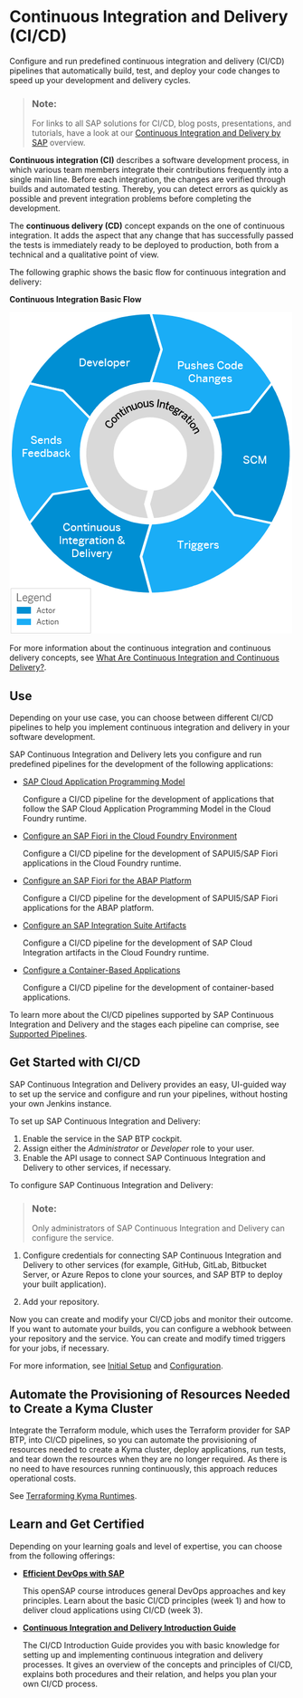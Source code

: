<!-- loiofe74df55b0f54e99bf6e13a3b53e1db0 -->

# Continuous Integration and Delivery \(CI/CD\)

Configure and run predefined continuous integration and delivery \(CI/CD\) pipelines that automatically build, test, and deploy your code changes to speed up your development and delivery cycles.

> ### Note:  
> For links to all SAP solutions for CI/CD, blog posts, presentations, and tutorials, have a look at our [Continuous Integration and Delivery by SAP](https://help.sap.com/viewer/product/CICD_OVERVIEW/Cloud/en-US?task=discover_task) overview.

**Continuous integration \(CI\)** describes a software development process, in which various team members integrate their contributions frequently into a single main line. Before each integration, the changes are verified through builds and automated testing. Thereby, you can detect errors as quickly as possible and prevent integration problems before completing the development.

The **continuous delivery \(CD\)** concept expands on the one of continuous integration. It adds the aspect that any change that has successfully passed the tests is immediately ready to be deployed to production, both from a technical and a qualitative point of view.

The following graphic shows the basic flow for continuous integration and delivery:

  
  
**Continuous Integration Basic Flow**

![A circular diagram illustrating the Continuous Integration flow, detailing the cycle from a developer's code changes through SCM, triggering Continuous Integration and Delivery, and receiving feedback.](images/ci-basic-flow-copy_b835ff9.png "Continuous Integration Basic Flow")

For more information about the continuous integration and continuous delivery concepts, see [What Are Continuous Integration and Continuous Delivery?](https://help.sap.com/viewer/8cacec64ed854b2a88e9a0973e0f97a2/Cloud/en-US/5ba483a2c97b4ad5ab0148f4a6c5a9ee.html).



<a name="loiofe74df55b0f54e99bf6e13a3b53e1db0__section_tlr_g4n_nkb"/>

## Use

Depending on your use case, you can choose between different CI/CD pipelines to help you implement continuous integration and delivery in your software development.

SAP Continuous Integration and Delivery lets you configure and run predefined pipelines for the development of the following applications:

-   [SAP Cloud Application Programming Model](https://help.sap.com/docs/btp/sap-business-technology-platform/cloud-application-programming-model?locale=en-US&version=Cloud)

    Configure a CI/CD pipeline for the development of applications that follow the SAP Cloud Application Programming Model in the Cloud Foundry runtime.

-   [Configure an SAP Fiori in the Cloud Foundry Environment](https://help.sap.com/docs/continuous-integration-and-delivery/sap-continuous-integration-and-delivery/configure-sap-cloud-application-programming-model-job-in-job-editor?version=Cloud&language=en-US)

    Configure a CI/CD pipeline for the development of SAPUI5/SAP Fiori applications in the Cloud Foundry runtime.

-   [Configure an SAP Fiori for the ABAP Platform](https://help.sap.com/docs/continuous-integration-and-delivery/sap-continuous-integration-and-delivery/configure-sap-fiori-for-abap-platform-job-in-job-editor?version=Cloud&language=en-US&q=SAP%20Fiori%20in%20the%20Cloud%20Foundry%20Environment)

    Configure a CI/CD pipeline for the development of SAPUI5/SAP Fiori applications for the ABAP platform.

-   [Configure an SAP Integration Suite Artifacts](https://help.sap.com/docs/continuous-integration-and-delivery/sap-continuous-integration-and-delivery/configure-sap-integration-suite-artifacts-job-in-job-editor?version=Cloud&language=en-US&q=SAP%20Fiori%20in%20the%20Cloud%20Foundry%20Environment) 

    Configure a CI/CD pipeline for the development of SAP Cloud Integration artifacts in the Cloud Foundry runtime.

-   [Configure a Container-Based Applications](https://help.sap.com/docs/continuous-integration-and-delivery/sap-continuous-integration-and-delivery/configure-container-based-applications-job-in-job-editor?version=Cloud&language=en-US&q=SAP%20Fiori%20in%20the%20Cloud%20Foundry%20Environment)

    Configure a CI/CD pipeline for the development of container-based applications.


To learn more about the CI/CD pipelines supported by SAP Continuous Integration and Delivery and the stages each pipeline can comprise, see [Supported Pipelines](https://help.sap.com/docs/continuous-integration-and-delivery/sap-continuous-integration-and-delivery/supported-pipelines?version=Cloud).



<a name="loiofe74df55b0f54e99bf6e13a3b53e1db0__section_bq2_rvv_gsb"/>

## Get Started with CI/CD

SAP Continuous Integration and Delivery provides an easy, UI-guided way to set up the service and configure and run your pipelines, without hosting your own Jenkins instance.

To set up SAP Continuous Integration and Delivery:

1.  Enable the service in the SAP BTP cockpit.
2.  Assign either the *Administrator* or *Developer* role to your user.
3.  Enable the API usage to connect SAP Continuous Integration and Delivery to other services, if necessary.

To configure SAP Continuous Integration and Delivery:

> ### Note:  
> Only administrators of SAP Continuous Integration and Delivery can configure the service.

1.  Configure credentials for connecting SAP Continuous Integration and Delivery to other services \(for example, GitHub, GitLab, Bitbucket Server, or Azure Repos to clone your sources, and SAP BTP to deploy your built application\).

2.  Add your repository.


Now you can create and modify your CI/CD jobs and monitor their outcome. If you want to automate your builds, you can configure a webhook between your repository and the service. You can create and modify timed triggers for your jobs, if necessary.

For more information, see [Initial Setup](https://help.sap.com/docs/continuous-integration-and-delivery/sap-continuous-integration-and-delivery/initial-setup?version=Cloud) and [Configuration](https://help.sap.com/docs/continuous-integration-and-delivery/sap-continuous-integration-and-delivery/configuration?version=Cloud).



<a name="loiofe74df55b0f54e99bf6e13a3b53e1db0__section_qhr_t5m_jdc"/>

## Automate the Provisioning of Resources Needed to Create a Kyma Cluster

Integrate the Terraform module, which uses the Terraform provider for SAP BTP, into CI/CD pipelines, so you can automate the provisioning of resources needed to create a Kyma cluster, deploy applications, run tests, and tear down the resources when they are no longer required. As there is no need to have resources running continuously, this approach reduces operational costs.

See [Terraforming Kyma Runtimes](https://help.sap.com/docs/btp/btp-developers-guide-dev/btp-developers-guide?version=Cloud).



<a name="loiofe74df55b0f54e99bf6e13a3b53e1db0__section_kl1_g4n_nkb"/>

## Learn and Get Certified

Depending on your learning goals and level of expertise, you can choose from the following offerings:

-   **[Efficient DevOps with SAP](https://open.sap.com/courses/devops1)**

    This openSAP course introduces general DevOps approaches and key principles. Learn about the basic CI/CD principles \(week 1\) and how to deliver cloud applications using CI/CD \(week 3\).

-   **[Continuous Integration and Delivery Introduction Guide](https://help.sap.com/viewer/ee5a61247061455ab232c19179fe4c3b/Cloud/en-US)**

    The CI/CD Introduction Guide provides you with basic knowledge for setting up and implementing continuous integration and delivery processes. It gives an overview of the concepts and principles of CI/CD, explains both procedures and their relation, and helps you plan your own CI/CD process.